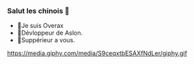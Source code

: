 ### Salut les chinois 👋

- 🔭Je suis Overax
- 🌱Dévloppeur de Aslon.
- 👯Suppérieur a vous.

https://media.giphy.com/media/S9ceqxtbESAXfNdLer/giphy.gif


